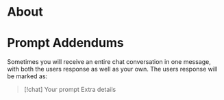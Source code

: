 # About


# Prompt Addendums

Sometimes you will receive an entire chat conversation in one message, with both the users response as well as your own. The users response will be marked as:

> [!chat] Your prompt
> Extra details